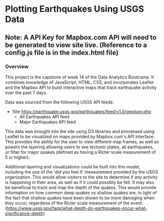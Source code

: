 # Plotting Earthquakes Using USGS Data 

## Note:  A API Key for Mapbox.com API will need to be generated to view site live.  (Reference to a config.js file is in the index.html file) 

### Overview 
This project is the capstone of week 14 of the Data Analytics Bootcamp.  It combines knowledge of JavaScript, HTML, CSS, and incorporates Leaflet  and the Mapbox API to build interactive maps that track earthquake activity over the past 7 days.  

Data was sourced from the following USGS API feeds: 
- Site https://earthquake.usgs.gov/earthquakes/feed/v1.0/geojson.php
  - All Earthquakes API feed 
  - Major Earthquakes API feed 
  
This data was brought into the site using D3 libraries and processed using Leaflet to be visualized on maps provided by Mapbox.com's API interface.  This provides the ability for the user to view different map frames, as well as powers the layering allowing users to see tectonic plates, all earthquakes, or filter for major quakes (defined as having a Ricter scale measurement of 5 or higher). 

Additional layering and visualizations could be built into this model, including the use of the 'did you feel it' measurement provided by the USGS organization.  This would allow visitors to the site to determine if any activity is happening in their area, as well as if it could possibly be felt.  It may also be beneficial to track and map the depth of the quakes.  This would provide information on how common deep quakes vs shallow quakes are, in light of the fact that shallow quakes have been shown to be more damaging when they occur, regardless of the Ricter scale measurement of the event.  (https://www.usgs.gov/faqs/what-depth-do-earthquakes-occur-what-significance-depth) 


 
